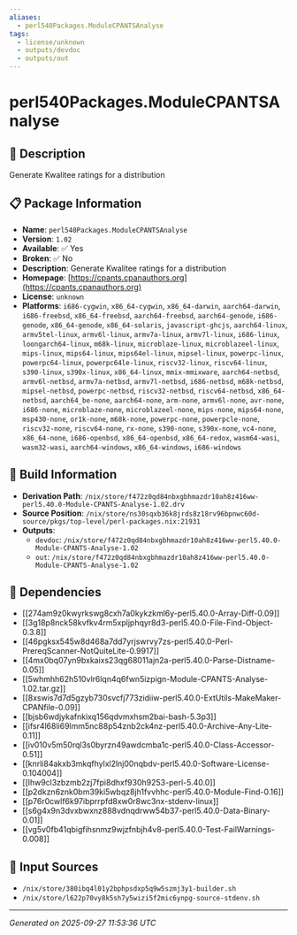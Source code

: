 ```yaml
---
aliases:
  - perl540Packages.ModuleCPANTSAnalyse
tags:
  - license/unknown
  - outputs/devdoc
  - outputs/out
---
```


# perl540Packages.ModuleCPANTSAnalyse

## 📝 Description

Generate Kwalitee ratings for a distribution

## 📋 Package Information

- **Name**: `perl540Packages.ModuleCPANTSAnalyse`
- **Version**: `1.02`
- **Available**: ✅ Yes
- **Broken**: ✅ No
- **Description**: Generate Kwalitee ratings for a distribution
- **Homepage**: [https://cpants.cpanauthors.org](https://cpants.cpanauthors.org)
- **License**: `unknown`
- **Platforms**: `i686-cygwin`, `x86_64-cygwin`, `x86_64-darwin`, `aarch64-darwin`, `i686-freebsd`, `x86_64-freebsd`, `aarch64-freebsd`, `aarch64-genode`, `i686-genode`, `x86_64-genode`, `x86_64-solaris`, `javascript-ghcjs`, `aarch64-linux`, `armv5tel-linux`, `armv6l-linux`, `armv7a-linux`, `armv7l-linux`, `i686-linux`, `loongarch64-linux`, `m68k-linux`, `microblaze-linux`, `microblazeel-linux`, `mips-linux`, `mips64-linux`, `mips64el-linux`, `mipsel-linux`, `powerpc-linux`, `powerpc64-linux`, `powerpc64le-linux`, `riscv32-linux`, `riscv64-linux`, `s390-linux`, `s390x-linux`, `x86_64-linux`, `mmix-mmixware`, `aarch64-netbsd`, `armv6l-netbsd`, `armv7a-netbsd`, `armv7l-netbsd`, `i686-netbsd`, `m68k-netbsd`, `mipsel-netbsd`, `powerpc-netbsd`, `riscv32-netbsd`, `riscv64-netbsd`, `x86_64-netbsd`, `aarch64_be-none`, `aarch64-none`, `arm-none`, `armv6l-none`, `avr-none`, `i686-none`, `microblaze-none`, `microblazeel-none`, `mips-none`, `mips64-none`, `msp430-none`, `or1k-none`, `m68k-none`, `powerpc-none`, `powerpcle-none`, `riscv32-none`, `riscv64-none`, `rx-none`, `s390-none`, `s390x-none`, `vc4-none`, `x86_64-none`, `i686-openbsd`, `x86_64-openbsd`, `x86_64-redox`, `wasm64-wasi`, `wasm32-wasi`, `aarch64-windows`, `x86_64-windows`, `i686-windows`

## 🔧 Build Information

- **Derivation Path**: `/nix/store/f472z0qd84nbxgbhmazdr10ah8z416ww-perl5.40.0-Module-CPANTS-Analyse-1.02.drv`
- **Source Position**: `/nix/store/ns30sqxb36k8jrds8z18rv96bpnwc60d-source/pkgs/top-level/perl-packages.nix:21931`
- **Outputs**:
  - `devdoc`:  `/nix/store/f472z0qd84nbxgbhmazdr10ah8z416ww-perl5.40.0-Module-CPANTS-Analyse-1.02`
  - `out`:  `/nix/store/f472z0qd84nbxgbhmazdr10ah8z416ww-perl5.40.0-Module-CPANTS-Analyse-1.02`

## 🔗 Dependencies

- [[274am9z0kwyrkswg8cxh7a0kykzkml6y-perl5.40.0-Array-Diff-0.09]]
- [[3g18p8nck58kvfkv4rm5xpljphqyr8d3-perl5.40.0-File-Find-Object-0.3.8]]
- [[46pgksx545w8d468a7dd7yrjswrvy7zs-perl5.40.0-Perl-PrereqScanner-NotQuiteLite-0.9917]]
- [[4mx0bq07yn9bxkaixs23qg68011ajn2a-perl5.40.0-Parse-Distname-0.05]]
- [[5whmhh62h510vlr6lqn4q6fwn5izpign-Module-CPANTS-Analyse-1.02.tar.gz]]
- [[8xswis7d7d5gzyb730svcfj773zidiiw-perl5.40.0-ExtUtils-MakeMaker-CPANfile-0.09]]
- [[bjsb6wdjykafnkixq156qdvmxhsm2bai-bash-5.3p3]]
- [[ifsr4l68li69lmm5nc88p54znb2ck4nz-perl5.40.0-Archive-Any-Lite-0.11]]
- [[iv010v5m50rql3s0byrzn49awdcmba1c-perl5.40.0-Class-Accessor-0.51]]
- [[knrli84akxb3mkqfhylxl2lnj00nqbdv-perl5.40.0-Software-License-0.104004]]
- [[lhw9cl3zbzmb2zj7fpi8dhxf930h9253-perl-5.40.0]]
- [[p2dkzn6znk0bm39ki5wbqz8jh1fvvhhc-perl5.40.0-Module-Find-0.16]]
- [[p76r0cwlf6k97ibprrpfd8xw0r8wc3nx-stdenv-linux]]
- [[s6g4x9n3dvxbwxnz888vdnqdrww54b37-perl5.40.0-Data-Binary-0.01]]
- [[vg5v0fb41qbigfihsnmz9wjzfnbjh4v8-perl5.40.0-Test-FailWarnings-0.008]]

## 📁 Input Sources

- `/nix/store/380ibq4l01y2bphpsdxp5q9w5szmj3y1-builder.sh`
- `/nix/store/l622p70vy8k5sh7y5wizi5f2mic6ynpg-source-stdenv.sh`

---
*Generated on 2025-09-27 11:53:36 UTC*
